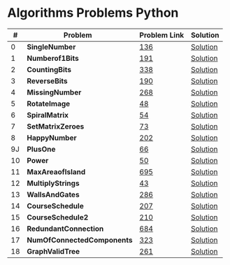 # Algorithms Problems Python

| #   | Problem                     | Problem Link                                             | Solution                                                                              |
| --- | --------------------------- | -------------------------------------------------------- | ------------------------------------------------------------------------------------- |
| 0   | <b>SingleNumber</b> <br>    | [136](https://leetcode.com/problems/single-number/)      | [Solution](https://github.com/kj-grogu/COEN-279-DAA/blob/main/src/SingleNumber.py)    |
| 1   | <b>Numberof1Bits</b> <br>   | [191](https://leetcode.com/problems/number-of-1-bits/)   | [Solution](https://github.com/kj-grogu/COEN-279-DAA/blob/main/src/Numberof1Bits.py)   |
| 2   | <b>CountingBits</b> <br>    | [338](https://leetcode.com/problems/number-of-1-bits/)   | [Solution](https://github.com/kj-grogu/COEN-279-DAA/blob/main/src/CountingBits.py)    |
| 3   | <b>ReverseBits</b> <br>     | [190](https://leetcode.com/problems/reverse-bits/)       | [Solution](https://github.com/kj-grogu/COEN-279-DAA/blob/main/src/ReverseBits.py)     |
| 4   | <b>MissingNumber</b> <br>   | [268](https://leetcode.com/problems/missing-number/)     | [Solution](https://github.com/kj-grogu/COEN-279-DAA/blob/main/src/MissingNumber.py)   |
| 5   | <b>RotateImage</b> <br>     | [48](https://leetcode.com/problems/rotate-image/)        | [Solution](https://github.com/kj-grogu/COEN-279-DAA/blob/main/src/RotateImage.py)     |
| 6   | <b>SpiralMatrix</b> <br>    | [54](https://leetcode.com/problems/spiral-matrix/)       | [Solution](https://github.com/kj-grogu/COEN-279-DAA/blob/main/src/SpiralMatrix.py)    |
| 7   | <b>SetMatrixZeroes</b> <br> | [73](https://leetcode.com/problems/set-matrix-zeroes/)   | [Solution](https://github.com/kj-grogu/COEN-279-DAA/blob/main/src/SetMatrixZeroes.py) |
| 8   | <b>HappyNumber</b> <br>     | [202](https://leetcode.com/problems/happy-number/)       | [Solution](https://github.com/kj-grogu/COEN-279-DAA/blob/main/src/HappyNumber.py)     |
| 9J  | <b>PlusOne</b> <br>         | [66](https://leetcode.com/problems/plus-one/)            | [Solution](https://github.com/kj-grogu/COEN-279-DAA/blob/main/src/PlusOne.py)         |
| 10  | <b>Power</b> <br>           | [50](https://leetcode.com/problems/powx-n/)              | [Solution](https://github.com/kj-grogu/COEN-279-DAA/blob/main/src/Power.py)           |
| 11  | <b>MaxAreaofIsland</b> <br> | [695](https://leetcode.com/problems/max-area-of-island/) | [Solution](https://github.com/kj-grogu/COEN-279-DAA/blob/main/src/MaxAreaofIsland.py) |
| 12  | <b>MultiplyStrings</b> <br> | [43](https://leetcode.com/problems/multiply-strings/)    | [Solution](https://github.com/kj-grogu/COEN-279-DAA/blob/main/src/MultiplyStrings.py) |
| 13  | <b>WallsAndGates</b> <br> | [286](https://leetcode.com/problems/walls-and-gates/)    | [Solution](https://github.com/kj-grogu/COEN-279-DAA/blob/main/src/WallsAndGates.py) |
| 14  | <b>CourseSchedule</b> <br> | [207](https://leetcode.com/problems/course-schedule/)    | [Solution](https://github.com/kj-grogu/COEN-279-DAA/blob/main/src/CourseSchedule.py) |
| 15  | <b>CourseSchedule2</b> <br> | [210](https://leetcode.com/problems/course-schedule-ii/)    | [Solution](https://github.com/kj-grogu/COEN-279-DAA/blob/main/src/CourseSchedule2.py) |
| 16  | <b>RedundantConnection</b> <br> | [684](https://leetcode.com/problems/redundant-connection/)    | [Solution](https://github.com/kj-grogu/COEN-279-DAA/blob/main/src/RedundantConnection.py) |
| 17  | <b>NumOfConnectedComponents</b> <br> | [323](https://leetcode.com/problems/number-of-connected-components-in-an-undirected-graph/)    | [Solution](https://github.com/kj-grogu/COEN-279-DAA/blob/main/src/NumOfConnectedComponents.py) |
| 18  | <b>GraphValidTree</b> <br> | [261](https://leetcode.com/problems/graph-valid-tree/)    | [Solution](https://github.com/kj-grogu/COEN-279-DAA/blob/main/src/GraphValidTree.py) |